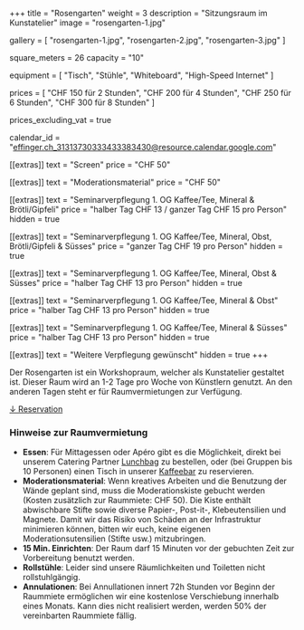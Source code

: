 +++
title = "Rosengarten"
weight = 3
description = "Sitzungsraum im Kunstatelier"
image = "rosengarten-1.jpg"

gallery = [
  "rosengarten-1.jpg",
  "rosengarten-2.jpg",
  "rosengarten-3.jpg"
]

square_meters = 26
capacity = "10"

equipment = [
  "Tisch",
  "Stühle",
  "Whiteboard",
  "High-Speed Internet"
]

prices = [
  "CHF 150 für 2 Stunden",
  "CHF 200 für 4 Stunden",
  "CHF 250 für 6 Stunden",
  "CHF 300 für 8 Stunden"
]

prices_excluding_vat = true

calendar_id = "effinger.ch_31313730333433383430@resource.calendar.google.com"

[[extras]]
text = "Screen"
price = "CHF 50"

[[extras]]
text = "Moderationsmaterial"
price = "CHF 50"

[[extras]]
text = "Seminarverpflegung 1. OG Kaffee/Tee, Mineral & Brötli/Gipfeli"
price = "halber Tag CHF 13 / ganzer Tag CHF 15 pro Person"
hidden = true

[[extras]]
text = "Seminarverpflegung 1. OG Kaffee/Tee, Mineral, Obst,  Brötli/Gipfeli & Süsses"
price = "ganzer Tag CHF 19 pro Person"
hidden = true

[[extras]]
text = "Seminarverpflegung 1. OG Kaffee/Tee, Mineral, Obst & Süsses"
price = "halber Tag CHF 13 pro Person"
hidden = true

[[extras]]
text = "Seminarverpflegung 1. OG Kaffee/Tee, Mineral & Obst"
price = "halber Tag CHF 13 pro Person"
hidden = true

[[extras]]
text = "Seminarverpflegung 1. OG Kaffee/Tee, Mineral & Süsses"
price = "halber Tag CHF 13 pro Person"
hidden = true

[[extras]]
text = "Weitere Verpflegung gewünscht"
hidden = true
+++

Der Rosengarten ist ein Workshopraum, welcher als Kunstatelier gestaltet ist. Dieser Raum wird an 1-2 Tage pro Woche von Künstlern genutzt. An den anderen Tagen steht er für Raumvermietungen zur Verfügung.

<div class="local-scroll">
 <a href="#reservation" class="btn btn-mod btn-border btn-round btn-medium">&darr; Reservation</a>
</div>


### Hinweise zur Raumvermietung

* **Essen**: Für Mittagessen oder Apéro gibt es die Möglichkeit, direkt bei unserem Catering Partner [Lunchbag](https://www.lunchbag.ch/) zu bestellen, oder (bei Gruppen bis 10 Personen) einen Tisch in unserer [Kaffeebar](/kaffeebar/) zu reservieren.
* **Moderationsmaterial**: Wenn kreatives Arbeiten und die Benutzung der Wände geplant sind, muss die Moderationskiste gebucht werden (Kosten zusätzlich zur Raummiete: CHF 50). Die Kiste enthält abwischbare Stifte sowie diverse Papier-, Post-it-, Klebeutensilien und Magnete. Damit wir das Risiko von Schäden an der Infrastruktur minimieren können, bitten wir euch, keine eigenen Moderationsutensilien (Stifte usw.) mitzubringen.
* **15 Min. Einrichten**: Der Raum darf 15 Minuten vor der gebuchten Zeit zur Vorbereitung benutzt werden.
* **Rollstühle**: Leider sind unsere Räumlichkeiten und Toiletten nicht rollstuhlgängig.
* **Annulationen**: Bei Annullationen innert 72h Stunden vor Beginn der Raummiete ermöglichen wir eine kostenlose Verschiebung innerhalb eines Monats. Kann dies nicht realisiert werden, werden 50% der vereinbarten Raummiete fällig.
